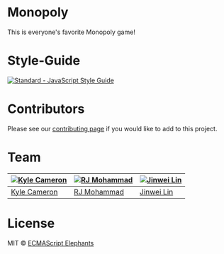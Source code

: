 # Monopoly

This is everyone's favorite Monopoly game!

# Style-Guide

[![Standard - JavaScript Style Guide](https://cdn.rawgit.com/feross/standard/master/badge.svg)](https://github.com/feross/standard)

# Contributors

Please see our [contributing page](contributing.md) if you would like to add to this project.

# Team

[![Kyle Cameron](https://en.gravatar.com/userimage/118442393/7d6da3361381c777093bb160ae663822.jpg?size=200)](https://github.com/kcbroomall) | [![RJ Mohammad](https://en.gravatar.com/userimage/118442393/20f2b6715796ffdd60539d006aa25192.jpg?size=200)](https://github.com/rjmohammad) | [![Jinwei Lin](https://en.gravatar.com/userimage/118442393/8a62da5ece9af33e4cd7fabba53c9032.jpg?size=200)](https://github.com/jinweilin8)
---|---|---
[Kyle Cameron](https://github.com/kcbroomall) | [RJ Mohammad](https://github.com/rjmohammad) | [Jinwei Lin](https://github.com/jinweilin8)


# License

MIT © [ECMAScript Elephants](https://github.com/ecmascriptElephants)
